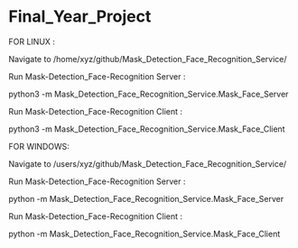 # Final_Year_Project


FOR LINUX :


Navigate to /home/xyz/github/Mask_Detection_Face_Recognition_Service/


Run Mask-Detection_Face-Recognition Server :

python3 -m Mask_Detection_Face_Recognition_Service.Mask_Face_Server



Run Mask-Detection_Face-Recognition Client :

python3 -m Mask_Detection_Face_Recognition_Service.Mask_Face_Client




FOR WINDOWS:


Navigate to /users/xyz/github/Mask_Detection_Face_Recognition_Service/


Run Mask-Detection_Face-Recognition Server :

python -m Mask_Detection_Face_Recognition_Service.Mask_Face_Server



Run Mask-Detection_Face-Recognition Client :

python -m Mask_Detection_Face_Recognition_Service.Mask_Face_Client